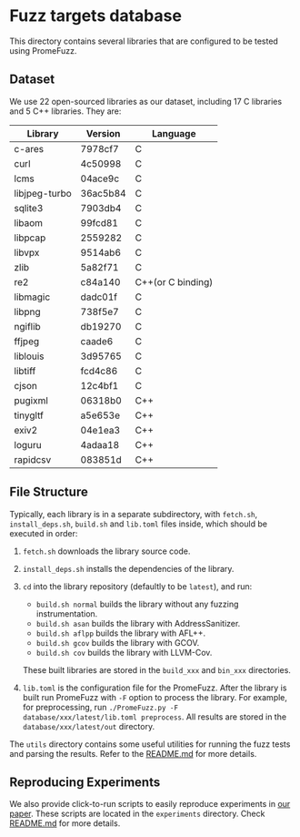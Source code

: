 # Fuzz targets database

This directory contains several libraries that are configured to be tested using PromeFuzz.

## Dataset

We use 22 open-sourced libraries as our dataset, including 17 C libraries and 5 C++ libraries. They are:

| Library       | Version  | Language          |
| ------------- | -------- | ----------------- |
| c-ares        | 7978cf7  | C                 |
| curl          | 4c50998  | C                 |
| lcms          | 04ace9c  | C                 |
| libjpeg-turbo | 36ac5b84 | C                 |
| sqlite3       | 7903db4  | C                 |
| libaom        | 99fcd81  | C                 |
| libpcap       | 2559282  | C                 |
| libvpx        | 9514ab6  | C                 |
| zlib          | 5a82f71  | C                 |
| re2           | c84a140  | C++(or C binding) |
| libmagic      | dadc01f  | C                 |
| libpng        | 738f5e7  | C                 |
| ngiflib       | db19270  | C                 |
| ffjpeg        | caade6   | C                 |
| liblouis      | 3d95765  | C                 |
| libtiff       | fcd4c86  | C                 |
| cjson         | 12c4bf1  | C                 |
| pugixml       | 06318b0  | C++               |
| tinygltf      | a5e653e  | C++               |
| exiv2         | 04e1ea3  | C++               |
| loguru        | 4adaa18  | C++               |
| rapidcsv      | 083851d  | C++               |

## File Structure

Typically, each library is in a separate subdirectory, with `fetch.sh`, `install_deps.sh`, `build.sh` and `lib.toml` files inside, which should be executed in order:

1. `fetch.sh` downloads the library source code.
2. `install_deps.sh` installs the dependencies of the library.
3. `cd` into the library repository (defaultly to be `latest`), and run:
    - `build.sh normal` builds the library without any fuzzing instrumentation.
    - `build.sh asan` builds the library with AddressSanitizer.
    - `build.sh aflpp` builds the library with AFL++.
    - `build.sh gcov` builds the library with GCOV.
    - `build.sh cov` builds the library with LLVM-Cov.
    
    These built libraries are stored in the `build_xxx` and `bin_xxx` directories.
4. `lib.toml` is the configuration file for the PromeFuzz. After the library is built run PromeFuzz with `-F` option to process the library. For example, for preprocessing, run `./PromeFuzz.py -F database/xxx/latest/lib.toml preprocess`. All results are stored in the `database/xxx/latest/out` directory.

The `utils` directory contains some useful utilities for running the fuzz tests and parsing the results. Refer to the [README.md](utils/README.md) for more details.

## Reproducing Experiments

We also provide click-to-run scripts to easily reproduce experiments in [our paper](../paper/ccs25-full.pdf). These scripts are located in the `experiments` directory. Check [README.md](experiments/README.md) for more details.